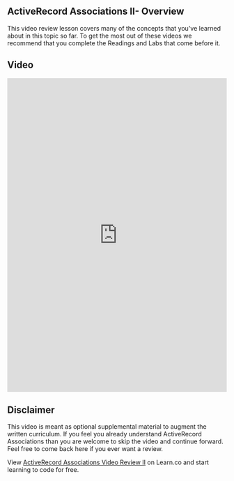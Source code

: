 ## ActiveRecord Associations II- Overview

This video review lesson covers many of the concepts that you've learned about in this topic so far. To get the most out of these videos we recommend that you complete the Readings and Labs that come before it. 

## Video
<iframe width="100%" height="720" src="https://www.youtube.com/embed/l9JCzNN2Z2U?rel=0&amp;showinfo=0" frameborder="0" allowfullscreen></iframe>

## Disclaimer
This video is meant as optional supplemental material to augment the written curriculum. If you feel you already understand ActiveRecord Associations than you are welcome to skip the video and continue forward. Feel free to come back here if you ever want a review.

<p class='util--hide'>View <a href='https://learn.co/lessons/activerecord-associations-video-review-ii'>ActiveRecord Associations Video Review II</a> on Learn.co and start learning to code for free.</p>
